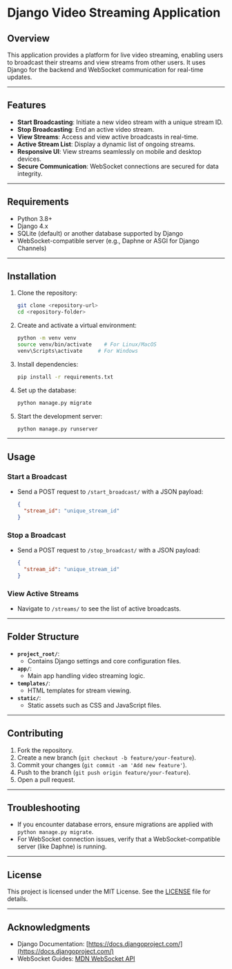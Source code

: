 
# Django Video Streaming Application

## Overview

This application provides a platform for live video streaming, enabling users to broadcast their streams and view streams from other users. 
It uses Django for the backend and WebSocket communication for real-time updates.

---

## Features

- **Start Broadcasting**: Initiate a new video stream with a unique stream ID.
- **Stop Broadcasting**: End an active video stream.
- **View Streams**: Access and view active broadcasts in real-time.
- **Active Stream List**: Display a dynamic list of ongoing streams.
- **Responsive UI**: View streams seamlessly on mobile and desktop devices.
- **Secure Communication**: WebSocket connections are secured for data integrity.

---

## Requirements

- Python 3.8+
- Django 4.x
- SQLite (default) or another database supported by Django
- WebSocket-compatible server (e.g., Daphne or ASGI for Django Channels)

---

## Installation

1. Clone the repository:
   ```bash
   git clone <repository-url>
   cd <repository-folder>
   ```

2. Create and activate a virtual environment:
   ```bash
   python -m venv venv
   source venv/bin/activate    # For Linux/MacOS
   venv\Scripts\activate     # For Windows
   ```

3. Install dependencies:
   ```bash
   pip install -r requirements.txt
   ```

4. Set up the database:
   ```bash
   python manage.py migrate
   ```

5. Start the development server:
   ```bash
   python manage.py runserver
   ```

---

## Usage

### Start a Broadcast
- Send a POST request to `/start_broadcast/` with a JSON payload:
  ```json
  {
    "stream_id": "unique_stream_id"
  }
  ```

### Stop a Broadcast
- Send a POST request to `/stop_broadcast/` with a JSON payload:
  ```json
  {
    "stream_id": "unique_stream_id"
  }
  ```

### View Active Streams
- Navigate to `/streams/` to see the list of active broadcasts.

---

## Folder Structure

- **`project_root/`**:
  - Contains Django settings and core configuration files.
- **`app/`**:
  - Main app handling video streaming logic.
- **`templates/`**:
  - HTML templates for stream viewing.
- **`static/`**:
  - Static assets such as CSS and JavaScript files.

---

## Contributing

1. Fork the repository.
2. Create a new branch (`git checkout -b feature/your-feature`).
3. Commit your changes (`git commit -am 'Add new feature'`).
4. Push to the branch (`git push origin feature/your-feature`).
5. Open a pull request.

---

## Troubleshooting

- If you encounter database errors, ensure migrations are applied with `python manage.py migrate`.
- For WebSocket connection issues, verify that a WebSocket-compatible server (like Daphne) is running.

---

## License

This project is licensed under the MIT License. See the [LICENSE](LICENSE) file for details.

---

## Acknowledgments

- Django Documentation: [https://docs.djangoproject.com/](https://docs.djangoproject.com/)
- WebSocket Guides: [MDN WebSocket API](https://developer.mozilla.org/en-US/docs/Web/API/WebSockets_API)

